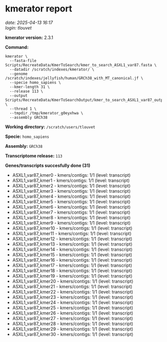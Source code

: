 # kmerator report
*date: 2025-04-13 16:17*  
*login: tlouvet*

**kmerator version:** 2.3.1

**Command:**

```
kmerator \
  --fasta-file Scripts/RecreateData/KmerToSearch/kmer_to_search_ASXL1_var87.fasta \
  --datadir /scratch/indexes/kmerator/ \
  --genome /scratch/indexes/jellyfish/human/GRCh38_with_MT_canonical.jf \
  --specie homo_sapiens \
  --kmer-length 31 \
  --release 113 \
  --output Scripts/RecreateData/KmerToSearchOutput/kmer_to_search_ASXL1_var87_output \
  --thread 1 \
  --tmpdir /tmp/kmerator_g0eyxhwa \
  --assembly GRCh38
```

**Working directory:** `/scratch/users/tlouvet`

**Specie:** `homo_sapiens`

**Assembly:** `GRCh38`

**Transcriptome release:** `113`

**Genes/transcripts succesfully done (31)**

- ASXL1_var87_kmer0 - kmers/contigs: 1/1 (level: transcript)
- ASXL1_var87_kmer1 - kmers/contigs: 1/1 (level: transcript)
- ASXL1_var87_kmer2 - kmers/contigs: 1/1 (level: transcript)
- ASXL1_var87_kmer3 - kmers/contigs: 1/1 (level: transcript)
- ASXL1_var87_kmer4 - kmers/contigs: 1/1 (level: transcript)
- ASXL1_var87_kmer5 - kmers/contigs: 1/1 (level: transcript)
- ASXL1_var87_kmer6 - kmers/contigs: 1/1 (level: transcript)
- ASXL1_var87_kmer7 - kmers/contigs: 1/1 (level: transcript)
- ASXL1_var87_kmer8 - kmers/contigs: 1/1 (level: transcript)
- ASXL1_var87_kmer9 - kmers/contigs: 1/1 (level: transcript)
- ASXL1_var87_kmer10 - kmers/contigs: 1/1 (level: transcript)
- ASXL1_var87_kmer11 - kmers/contigs: 1/1 (level: transcript)
- ASXL1_var87_kmer12 - kmers/contigs: 1/1 (level: transcript)
- ASXL1_var87_kmer13 - kmers/contigs: 1/1 (level: transcript)
- ASXL1_var87_kmer14 - kmers/contigs: 1/1 (level: transcript)
- ASXL1_var87_kmer15 - kmers/contigs: 1/1 (level: transcript)
- ASXL1_var87_kmer16 - kmers/contigs: 1/1 (level: transcript)
- ASXL1_var87_kmer17 - kmers/contigs: 1/1 (level: transcript)
- ASXL1_var87_kmer18 - kmers/contigs: 1/1 (level: transcript)
- ASXL1_var87_kmer19 - kmers/contigs: 1/1 (level: transcript)
- ASXL1_var87_kmer20 - kmers/contigs: 1/1 (level: transcript)
- ASXL1_var87_kmer21 - kmers/contigs: 1/1 (level: transcript)
- ASXL1_var87_kmer22 - kmers/contigs: 1/1 (level: transcript)
- ASXL1_var87_kmer23 - kmers/contigs: 1/1 (level: transcript)
- ASXL1_var87_kmer24 - kmers/contigs: 1/1 (level: transcript)
- ASXL1_var87_kmer25 - kmers/contigs: 1/1 (level: transcript)
- ASXL1_var87_kmer26 - kmers/contigs: 1/1 (level: transcript)
- ASXL1_var87_kmer27 - kmers/contigs: 1/1 (level: transcript)
- ASXL1_var87_kmer28 - kmers/contigs: 1/1 (level: transcript)
- ASXL1_var87_kmer29 - kmers/contigs: 1/1 (level: transcript)
- ASXL1_var87_kmer30 - kmers/contigs: 1/1 (level: transcript)
